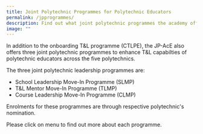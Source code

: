 ```yaml
---
title: Joint Polytechnic Programmes for Polytechnic Educators
permalink: /jpprogrammes/
description: Find out what joint polytechnic programmes the academy offers!
image: ""
---
```


In addition to the onboarding T&L programme (CTLPE), the JP-AcE also offers three joint polytechnic programmes to enhance T&L capabilties of polytechnic educators across the five polytechnics.

The three joint polytechnic leadership programmes are:
* School Leadership Move-In Programme (SLMP)
* T&L Mentor Move-In Programme (TLMP)
* Course Leadership Move-In Programme (CLMP)

Enrolments for these programmes are through respective polytechnic's nomination.

Please click on menu to find out more about each programme.